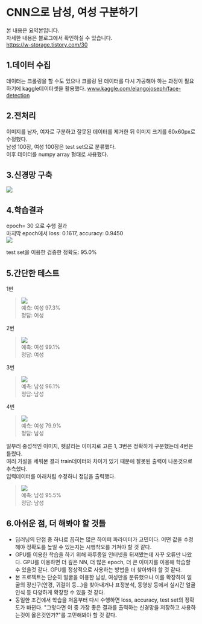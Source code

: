 CNN으로 남성, 여성 구분하기
=============
본 내용은 요약본입니다.</br>
자세한 내용은 블로그에서 확인하실 수 있습니다.</br>
https://w-storage.tistory.com/30

1.데이터 수집
-------------------------
데이터는 크롤링을 할 수도 있으나 크롤링 된 데이터를 다시 가공해야 하는 과정이 필요 하기에 kaggle데이터셋을 활용했다.
www.kaggle.com/elangojoseph/face-detection 

2.전처리
-------------------------
이미지를 남자, 여자로 구분하고 잘못된 데이터를 제거한 뒤 이미지 크기를 60x60px로 수정했다.</br>
남성 100장, 여성 100장은 test set으로 분류했다. </br>
이후 데이터를 numpy array 형태로 사용했다.

3.신경망 구축
-------------------------
<img src= "https://img1.daumcdn.net/thumb/R1280x0/?scode=mtistory2&fname=https%3A%2F%2Fblog.kakaocdn.net%2Fdn%2FersIJA%2FbtqJ4GQXIMd%2FHO9A1wdH3mcDnokkIf5jB0%2Fimg.png"></img>

4.학습결과
-------------------------
epoch= 30 으로 수행 결과</br>
마지막 epoch에서 loss: 0.1617,  accuracy: 0.9450</br>
<img src= "https://user-images.githubusercontent.com/25631105/95103642-d28aad00-076f-11eb-9d99-f6002536936f.png"></img>

test set을 이용한 검증한 정확도: 95.0%

5.간단한 테스트
-------------------------
1번</br>
> <img src= "https://user-images.githubusercontent.com/25631105/95016953-56219c80-0691-11eb-9dbe-00972f155a8b.jpg"></img></br>
> 예측: 여성 97.3%</br>
> 정답: 여성</br>

2번</br>
> <img src= "https://user-images.githubusercontent.com/25631105/95016955-5752c980-0691-11eb-93e0-98e2d79e3dbb.jpg"></img></br>
> 예측: 여성 99.1%</br>
> 정답: 여성</br>

3번</br>
> <img src= "https://user-images.githubusercontent.com/25631105/95016956-57eb6000-0691-11eb-840c-7d99cad07648.jpg"></img></br>
> 예측: 남성 96.1%</br>
> 정답: 남성</br>

4번</br>
> <img src= "https://user-images.githubusercontent.com/25631105/95016957-57eb6000-0691-11eb-878d-5c0b6ff8d003.jpg"></img></br>
> 예측: 여성 79.9%</br>
> 정답: 남성</br>

일부러 중성적인 이미지, 헷갈리는 이미지로 고른 1, 3번은 정확하게 구분했는데 4번은 틀렸다.</br>
여러 가설을 세워본 결과 train데이터와 차이가 있기 때문에 잘못된 출력이 나온것으로 추측했다.</br>
입력데이터를 아래처럼 수정하니 정답을 출력했다.</br>
> <img src= "https://user-images.githubusercontent.com/25631105/95019062-49577580-069e-11eb-9acb-22f0ba933086.jpg"></img></br>
> 예측: 남성 95.5%</br>
> 정답: 남성</br>

6.아쉬운 점, 더 해봐야 할 것들
-----------
* 딥러닝의 단점 중 하나로 꼽히는 많은 하이퍼 파라미터가 고민이다. 어떤 값을 수정해야 정확도를 높일 수 있는지는 시행착오를 거쳐야 할 것 같다.
* GPU를 이용한 학습을 하기 위해 하루종일 인터넷을 뒤져봤는데 자꾸 오류만 나왔다. GPU를 이용하면 더 깊은 NN, 더 많은 epoch, 더 큰 이미지를 이용해 학습할 수 있을것 같다. GPU를 정상적으로 사용하는 방법을 더 찾아봐야 할 것 같다.
* 본 프로젝트는 단순히 얼굴을 이용한 남성, 여성만을 분류했으나 이를 확장하여 얼굴의 장신구(안경, 귀걸이 등...)을 찾아내거나 표정분석, 동영상 등에서 실시간 얼굴 인식 등 다양하게 확장할 수 있을 것 같다.
* 동일한 조건에서 학습을 처음부터 다시 수행하면 loss, accuracy, test set의 정확도가 바뀐다. "그렇다면 이 중 가장 좋은 결과를 출력하는 신경망을 저장하고 사용하는것이 옳은것인가?"를 고민해봐야 할 것 같다.

